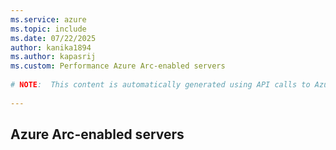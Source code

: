 ```yaml
---
ms.service: azure
ms.topic: include
ms.date: 07/22/2025
author: kanika1894
ms.author: kapasrij
ms.custom: Performance Azure Arc-enabled servers
  
# NOTE:  This content is automatically generated using API calls to Azure. Any edits made on these files will be overwritten in the next run of the script. 
  
---
```

  
## Azure Arc-enabled servers

<!--articleBody-->
